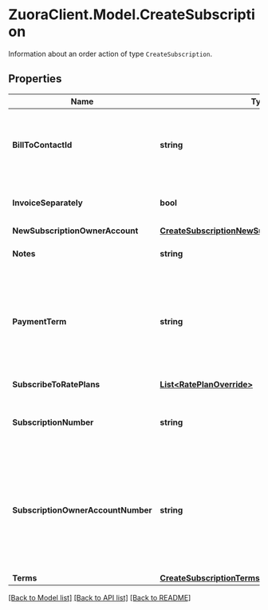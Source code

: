 # ZuoraClient.Model.CreateSubscription
Information about an order action of type `CreateSubscription`. 

## Properties

Name | Type | Description | Notes
------------ | ------------- | ------------- | -------------
**BillToContactId** | **string** | The ID of the bill-to contact associated with the subscription.  **Note**: If you have the [Flexible Billing](https://knowledgecenter.zuora.com/Billing/Subscriptions/Flexible_Billing) feature disabled, this field is unavailable in the request body and the value of this field is &#x60;null&#x60; in the response body.  | [optional] 
**InvoiceSeparately** | **bool** | Specifies whether the subscription appears on a separate invoice when Zuora generates invoices.  | [optional] 
**NewSubscriptionOwnerAccount** | [**CreateSubscriptionNewSubscriptionOwnerAccount**](CreateSubscriptionNewSubscriptionOwnerAccount.md) |  | [optional] 
**Notes** | **string** | Notes about the subscription. These notes are only visible to Zuora users.  | [optional] 
**PaymentTerm** | **string** | The name of the payment term associated with the subscription. For example, &#x60;Net 30&#x60;. The payment term determines the due dates of invoices.  **Note**: If you have the [Flexible Billing](https://knowledgecenter.zuora.com/Billing/Subscriptions/Flexible_Billing) feature disabled, this field is unavailable in the request body and the value of this field is &#x60;null&#x60; in the response body.  | [optional] 
**SubscribeToRatePlans** | [**List&lt;RatePlanOverride&gt;**](RatePlanOverride.md) | List of rate plans associated with the subscription.  | [optional] 
**SubscriptionNumber** | **string** | Subscription number of the subscription. For example, A-S00000001.  If you do not set this field, Zuora will generate the subscription number.  | [optional] 
**SubscriptionOwnerAccountNumber** | **string** | Account number of an existing account that will own the subscription. For example, A00000001.  If you do not set this field or the &#x60;newSubscriptionOwnerAccount&#x60; field, the account that owns the order will also own the subscription. Zuora will return an error if you set this field and the &#x60;newSubscriptionOwnerAccount&#x60; field.  | [optional] 
**Terms** | [**CreateSubscriptionTerms**](CreateSubscriptionTerms.md) |  | [optional] 

[[Back to Model list]](../README.md#documentation-for-models) [[Back to API list]](../README.md#documentation-for-api-endpoints) [[Back to README]](../README.md)

